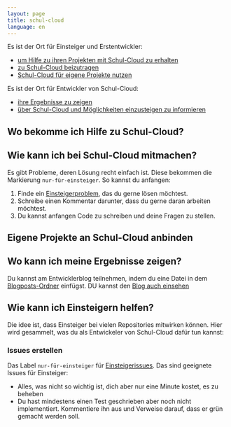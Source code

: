 ```yaml
---
layout: page
title: schul-cloud
language: en
---
```



Es ist der Ort für Einsteiger und Erstentwickler:

- [um Hilfe zu ihren Projekten mit Schul-Cloud zu erhalten][hilfe]
- [zu Schul-Cloud beizutragen][mitmachen]
- [Schul-Cloud für eigene Projekte nutzen][anbinden]

Es ist der Ort für Entwickler von Schul-Cloud:

- [ihre Ergebnisse zu zeigen][bloggen]
- [über Schul-Cloud und Möglichkeiten einzusteigen zu informieren][helfen]

Wo bekomme ich Hilfe zu Schul-Cloud?
------------------------------------
[hilfe]: #wo-bekomme-ich-hilfe-zu-schul-cloud

Wie kann ich bei Schul-Cloud mitmachen?
---------------------------------------
[mitmachen]: #wie-kann-ich-bei-schul-cloud-mitmachen

Es gibt Probleme, deren Lösung recht einfach ist.
Diese bekommen die Markierung `nur-für-einsteiger`.
So kannst du anfangen:

1. Finde ein [Einsteigerproblem][einsteigerissues], das du gerne lösen möchtest.
2. Schreibe einen Kommentar darunter, dass du gerne daran arbeiten möchtest.
3. Du kannst anfangen Code zu schreiben und deine Fragen zu stellen.

Eigene Projekte an Schul-Cloud anbinden
--------------------------------------
[anbinden]: #eigene-projekte-an-schul-cloud-anbinden

Wo kann ich meine Ergebnisse zeigen?
------------------------------------
[bloggen]: #wo-kann-ich-meine-ergebnisse-zeigen

Du kannst am Entwicklerblog teilnehmen, indem du eine Datei in dem
[Blogposts-Ordner][blog-posts] einfügst.
DU kannst den [Blog auch einsehen][blog]

Wie kann ich Einsteigern helfen?
--------------------------------
[helfen]: #wie-kann-ich-einsteigern-helfen

Die idee ist, dass Einsteiger bei vielen Repositories mitwirken können.
Hier wird gesammelt, was du als Entwickeler von Schul-Cloud dafür tun kannst:

### Issues erstellen

Das Label `nur-für-einsteiger` für [Einsteigerissues][einsteigerissues].
Das sind geeignete Issues für Einsteiger:

- Alles, was nicht so wichtig ist, dich aber nur eine Minute kostet, es zu beheben
- Du hast mindestens einen Test geschrieben aber noch nicht implementiert. Kommentiere ihn aus und Verweise darauf, dass er grün gemacht werden soll.

[portal]: https://schul-cloud.github.io
[einsteigerissues]: https://github.com/search?utf8=%E2%9C%93&q=label%3Anur-f%C3%BCr-einsteiger+is%3Aopen&type=Issues&ref=searchresults
[blog-posts]: https://github.com/schul-cloud/schul-cloud.github.io/blob/master/dev/_posts
[blog]: dev
